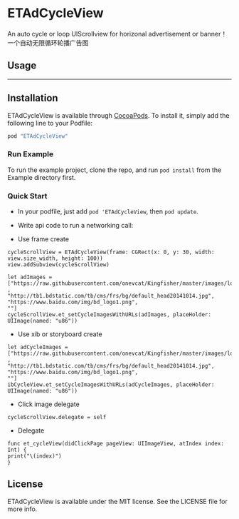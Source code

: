 # ETAdCycleView
An auto cycle or loop UIScrollview for horizonal advertisement or banner！一个自动无限循环轮播广告图

## Usage
---------
## Installation

ETAdCycleView is available through [CocoaPods](http://cocoapods.org). To install
it, simply add the following line to your Podfile:

```ruby
pod "ETAdCycleView"
```
### Run Example
To run the example project, clone the repo, and run `pod install` from the Example directory first.

### Quick Start
* In your podfile, just add `pod 'ETAdCycleView`, then `pod update`.
* Write api code to run a networking call:

* Use frame create
``` 
cycleScrollView = ETAdCycleView(frame: CGRect(x: 0, y: 30, width: view.size_width, height: 100))
view.addSubview(cycleScrollView)

let adImages = ["https://raw.githubusercontent.com/onevcat/Kingfisher/master/images/logo.png"
,
"http://tb1.bdstatic.com/tb/cms/frs/bg/default_head20141014.jpg",
"https://www.baidu.com/img/bd_logo1.png",
""]
cycleScrollView.et_setCycleImagesWithURLs(adImages, placeHolder: UIImage(named: "u86"))
``` 

* Use xib or storyboard create
``` 
let adCycleImages = ["https://raw.githubusercontent.com/onevcat/Kingfisher/master/images/logo.png"
,
"http://tb1.bdstatic.com/tb/cms/frs/bg/default_head20141014.jpg",
"https://www.baidu.com/img/bd_logo1.png",
""]
ibCycleView.et_setCycleImagesWithURLs(adCycleImages, placeHolder: UIImage(named: "u86"))
``` 

* Click image delegate
``` 
cycleScrollView.delegate = self
``` 
* Delegate
```
func et_cycleView(didClickPage pageView: UIImageView, atIndex index: Int) {
print("\(index)")
}
```  
## License

ETAdCycleView is available under the MIT license. See the LICENSE file for more info.

